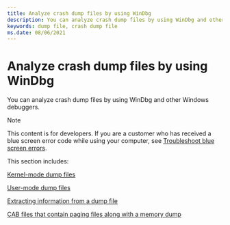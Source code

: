 ```yaml
---
title: Analyze crash dump files by using WinDbg
description: You can analyze crash dump files by using WinDbg and other Windows debuggers.
keywords: dump file, crash dump file
ms.date: 08/06/2021
---
```


# Analyze crash dump files by using WinDbg

You can analyze crash dump files by using WinDbg and other Windows debuggers.

> [!NOTE]
> This content is for developers. If you are a customer who has received a blue screen error code while using your computer, see [Troubleshoot blue screen errors](https://support.microsoft.com/help/14238/windows-10-troubleshoot-blue-screen-errors).

This section includes:

[Kernel-mode dump files](kernel-mode-dump-files.md)

[User-mode dump files](user-mode-dump-files.md)

[Extracting information from a dump file](extracting-information-from-a-dump-file.md)

[CAB files that contain paging files along with a memory dump](cab-files-that-contain-paging-files-along-with-a-memory-dump.md)



 

 

 





